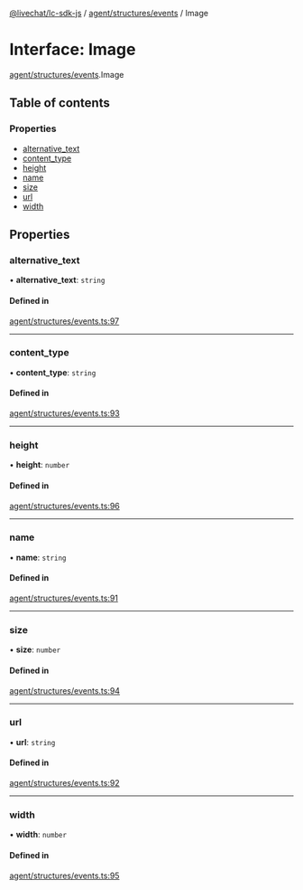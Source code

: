 [@livechat/lc-sdk-js](../README.md) / [agent/structures/events](../modules/agent_structures_events.md) / Image

# Interface: Image

[agent/structures/events](../modules/agent_structures_events.md).Image

## Table of contents

### Properties

- [alternative\_text](agent_structures_events.Image.md#alternative_text)
- [content\_type](agent_structures_events.Image.md#content_type)
- [height](agent_structures_events.Image.md#height)
- [name](agent_structures_events.Image.md#name)
- [size](agent_structures_events.Image.md#size)
- [url](agent_structures_events.Image.md#url)
- [width](agent_structures_events.Image.md#width)

## Properties

### alternative\_text

• **alternative\_text**: `string`

#### Defined in

[agent/structures/events.ts:97](https://github.com/livechat/lc-sdk-js/blob/125a327/src/agent/structures/events.ts#L97)

___

### content\_type

• **content\_type**: `string`

#### Defined in

[agent/structures/events.ts:93](https://github.com/livechat/lc-sdk-js/blob/125a327/src/agent/structures/events.ts#L93)

___

### height

• **height**: `number`

#### Defined in

[agent/structures/events.ts:96](https://github.com/livechat/lc-sdk-js/blob/125a327/src/agent/structures/events.ts#L96)

___

### name

• **name**: `string`

#### Defined in

[agent/structures/events.ts:91](https://github.com/livechat/lc-sdk-js/blob/125a327/src/agent/structures/events.ts#L91)

___

### size

• **size**: `number`

#### Defined in

[agent/structures/events.ts:94](https://github.com/livechat/lc-sdk-js/blob/125a327/src/agent/structures/events.ts#L94)

___

### url

• **url**: `string`

#### Defined in

[agent/structures/events.ts:92](https://github.com/livechat/lc-sdk-js/blob/125a327/src/agent/structures/events.ts#L92)

___

### width

• **width**: `number`

#### Defined in

[agent/structures/events.ts:95](https://github.com/livechat/lc-sdk-js/blob/125a327/src/agent/structures/events.ts#L95)
